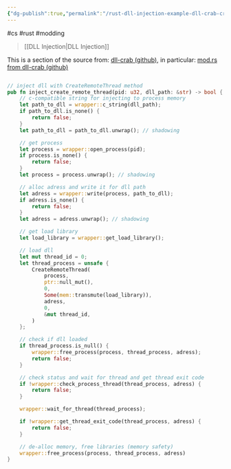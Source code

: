 ```yaml
---
{"dg-publish":true,"permalink":"/rust-dll-injection-example-dll-crab-create-remote-thread-code/","dgHomeLink":true,"dgPassFrontmatter":false}
---
```


#cs #rust #modding 
> [[DLL Injection|DLL Injection]]

This is a section of the source from: [dll-crab (github)](https://github.com/aiocat/dll-crab), in particular: [mod.rs from dll-crab (github)](https://github.com/aiocat/dll-crab/blob/67aa15583112c3fe2919ebc9803393c8318eff6f/src/injector/mod.rs)
```rust

// inject dll with CreateRemoteThread method
pub fn inject_create_remote_thread(pid: u32, dll_path: &str) -> bool {
    // c-compatible string for injecting to process memory
    let path_to_dll = wrapper::c_string(dll_path);
    if path_to_dll.is_none() {
        return false;
    }
    let path_to_dll = path_to_dll.unwrap(); // shadowing

    // get process
    let process = wrapper::open_process(pid);
    if process.is_none() {
        return false;
    }
    let process = process.unwrap(); // shadowing

    // alloc adress and write it for dll path
    let adress = wrapper::write(process, path_to_dll);
    if adress.is_none() {
        return false;
    }
    let adress = adress.unwrap(); // shadowing

    // get load library
    let load_library = wrapper::get_load_library();

    // load dll
    let mut thread_id = 0;
    let thread_process = unsafe {
        CreateRemoteThread(
            process,
            ptr::null_mut(),
            0,
            Some(mem::transmute(load_library)),
            adress,
            0,
            &mut thread_id,
        )
    };

    // check if dll loaded
    if thread_process.is_null() {
        wrapper::free_process(process, thread_process, adress);
        return false;
    }

    // check status and wait for thread and get thread exit code
    if !wrapper::check_process_thread(thread_process, adress) {
        return false;
    }

    wrapper::wait_for_thread(thread_process);

    if !wrapper::get_thread_exit_code(thread_process, adress) {
        return false;
    }

    // de-alloc memory, free libraries (memory safety)
    wrapper::free_process(process, thread_process, adress)
}
```